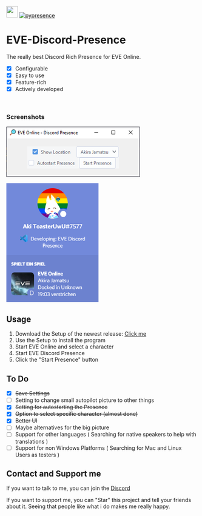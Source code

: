 <img height="30px" width="30px" src="icon.ico"> [![pypresence](https://img.shields.io/badge/using-pypresence-00bb88.svg?style=for-the-badge&logo=discord&logoWidth=20)](https://github.com/qwertyquerty/pypresence)
# EVE-Discord-Presence

The really best Discord Rich Presence for EVE Online.

- [x] Configurable
- [x] Easy to use
- [x] Feature-rich
- [x] Actively developed

<br>

### Screenshots

![Program](screenshots/app.png?raw=true)

![Presence](screenshots/presence1.png?raw=true)

## Usage

1. Download the Setup of the newest release: [Click me](https://github.com/ToasterUwU/EVE-Discord-Presence/releases/latest)
2. Use the Setup to install the program
3. Start EVE Online and select a character
4. Start EVE Discord Presence
5. Click the "Start Presence" button

## To Do

- [x] ~~Save Settings~~
- [ ] Setting to change small autopilot picture to other things
- [x] ~~Setting for autostarting the Presence~~
- [x] ~~Option to select specific character (almost done)~~
- [x] ~~Better UI~~
- [ ] Maybe alternatives for the big picture
- [ ] Support for other languages ( Searching for native speakers to help with translations )
- [ ] Support for non Windows Platforms ( Searching for Mac and Linux Users as testers )

## Contact and Support me

If you want to talk to me, you can join the [Discord](https://discord.gg/BFBY5qxu8d)

If you want to support me, you can "Star" this project and tell your friends about it. Seeing that people like what i do makes me really happy.
